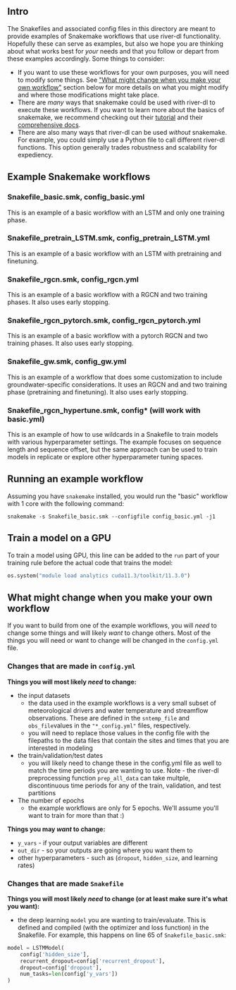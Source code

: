 ## Intro
The Snakefiles and associated config files in this directory are meant to provide examples of Snakemake workflows that use river-dl functionality. Hopefully these can serve as examples, but also we hope you are thinking about what works best for _your_ needs and that you follow or depart from these examples accordingly. Some things to consider:
- If you want to use these workflows for your own purposes, you will need to modify some things. See ["What might change when you make your own workflow"](#what-might-change-when-you-make-your-own-workflow) section below for more details on what you might modify and where those modifications might take place.
- There are _many_ ways that snakemake could be used with river-dl to execute these workflows. If you want to learn more about the basics of snakemake, we recommend checking out their [tutorial](https://snakemake.readthedocs.io/en/stable/tutorial/tutorial.html) and their [comprehensive docs](https://snakemake.readthedocs.io/en/stable/).
- There are also many ways that river-dl can be used _without_ snakemake. For example, you could simply use a Python file to call different river-dl functions. This option generally trades robustness and scalability for expediency.

## Example Snakemake workflows
### Snakefile_basic.smk, config_basic.yml
This is an example of a basic workflow with an LSTM and only one training phase.

### Snakefile_pretrain_LSTM.smk, config_pretrain_LSTM.yml
This is an example of a basic workflow with an LSTM with pretraining and finetuning.

### Snakefile_rgcn.smk, config_rgcn.yml
This is an example of a basic workflow with a RGCN and two training phases. It also uses early stopping.

### Snakefile_rgcn_pytorch.smk, config_rgcn_pytorch.yml
This is an example of a basic workflow with a pytorch RGCN and two training phases. It also uses early stopping.

### Snakefile_gw.smk, config_gw.yml
This is an example of a workflow that does some customization to include groundwater-specific considerations. It uses an RGCN and and two training phase (pretraining and finetuning). It also uses early stopping.

### Snakefile_rgcn_hypertune.smk, config* (will work with basic.yml)
This is an example of how to use wildcards in a Snakefile to train models with various hyperparameter settings.  The example focuses on 
sequence length and sequence offset, but the same approach can be used to train models in replicate or explore other hyperparameter tuning spaces. 

## Running an example workflow
Assuming you have `snakemake` installed, you would run the "basic" workflow with 1 core with the following command: 

```
snakemake -s Snakefile_basic.smk --configfile config_basic.yml -j1
```

## Train a model on a GPU
To train a model using GPU, this line can be added to the `run` part of your training rule before the actual code that trains the model:
```python
os.system("module load analytics cuda11.3/toolkit/11.3.0")
```

## What might change when you make your own workflow
If you want to build from one of the example workflows, you will _need_ to change some things and will likely _want_ to change others. Most of the things you will need or want to change will be changed in the `config.yml` file.

### Changes that are made in `config.yml` 

**Things you will most likely _need_ to change:**
- the input datasets
    - the data used in the example workflows is a very small subset of meteorological drivers and water temperature and streamflow observations. These are defined in the `sntemp_file` and `obs_file`values in the `"*_config.yml"` files, respectively.
    - you will need to replace those values in the config file with the filepaths to the data files that contain the sites and times that you are interested in modeling
- the train/validation/test dates
    - you will likely need to change these in the config.yml file as well to match the time periods you are wanting to use. Note - the river-dl preprocessing function `prep_all_data` can take multple, discontinuous time periods for any of the train, validation, and test partitions
- The number of epochs
	- the example workflows are only for 5 epochs. We'll assume you'll want to train for more than that :)


**Things you may _want_ to change:**
- `y_vars` - if your output variables are different
- `out_dir` - so your outputs are going where you want them to
- other hyperparameters - such as (`dropout`, `hidden_size`, and learning rates)


### Changes that are made `Snakefile` 
**Things you will most likely _need_ to change (or at least make sure it's what you want):**
- the deep learning `model` you are wanting to train/evaluate. This is defined and compiled (with the optimizer and loss function) in the Snakefile. For example, this happens on line 65 of `Snakefile_basic.smk`:
```python
model = LSTMModel(
    config['hidden_size'],
    recurrent_dropout=config['recurrent_dropout'],
    dropout=config['dropout'],
    num_tasks=len(config['y_vars'])
)
```
